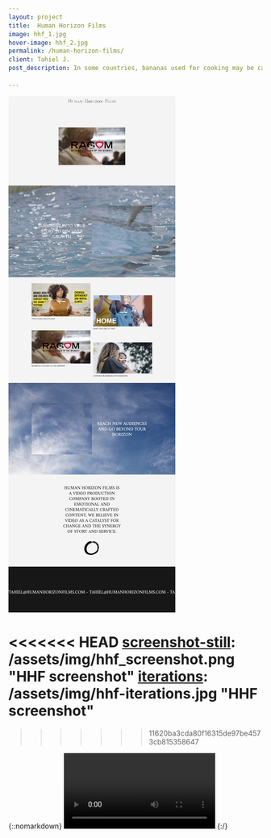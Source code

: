 ```yaml
---
layout: project
title:  Human Horizon Films
image: hhf_1.jpg
hover-image: hhf_2.jpg
permalink: /human-horizon-films/
client: Tahiel J.
post_description: In some countries, bananas used for cooking may be called "plantains", distinguishing them from dessert bananas. The fruit is variable in size, color, and firmness, but is usually elongated and curved, with soft flesh rich in starch covered with a rind, which may be green, yellow, red, purple, or brown when ripe.

---
```


![alt text][screenshot-still]
<!-- ![alt text][iterations] -->

<<<<<<< HEAD
[screenshot-still]: /assets/img/hhf_screenshot.png "HHF screenshot"
[iterations]: /assets/img/hhf-iterations.jpg "HHF screenshot"
=======
[screenshot-still]: /assets/img/hhf/hhf_screenshot.jpg "HHF screenshot"
[iterations]: /assets/img/hhf/hhf-iterations.jpg "HHF screenshot"
>>>>>>> 11620ba3cda80f16315de97be4573cb815358647

{::nomarkdown}
<video src="/assets/img/hhf/cloud_example_720.mov" autoplay loop></video>
{:/}

<!--more-->
